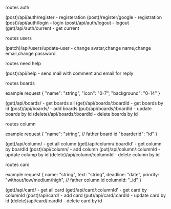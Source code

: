 routes auth

(post)/api/auth/register - registeration
(post)/register/google - registration
(post)/api/auth/login - login
(post)/api/auth/logout - logout
(get)/api/auth/current - get current

routes users

(patch)/api/users/update-user - change avatar,change name,change email,change password

routes need help

(post)/api/help - send mail with comment and email for reply

routes boards

example request
{
"name": "string",
"icon": "0-7",
"background": "0-14"
}

(get)/api/boards/ - get boards all
(get)/api/boards/:boardId - get boards by id
(post)/api/boards/ - add boards
(put)/api/boards/:boardId - update boards by id
(delete)/api/boards/:boardId - delete boards by id

routes column

example request
{
"name": "string",
// father board id
"boarderId": "id"
}

(get)/api/column/ - get all column
(get)/api/column/:boardId' - get column by boardId
(post)/api/column/ - add column
(put)/api/column/:columnId - update colump by id
(delete)/api/column/:columnId - delete column by id

routes card

example request
{
name: "string",
text: "string",
deadline: "date",
priority: "without/low/medium/high",
// father column id
columnId: "\_id"
}

(get)/api/card/ - get all card
(get)/api/card/:columnId' - get card by columnId
(post)/api/card/ - add card
(put)/api/card/:cardId - update card by id
(delete)/api/card/:cardId - delete card by id
